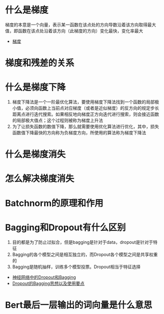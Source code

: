 # 什么是梯度
梯度的本意是一个向量，表示某一函数在该点处的方向导数沿着该方向取得最大值，即函数在该点处沿着该方向（此梯度的方向）变化最快，变化率最大
- [梯度](https://baike.baidu.com/item/%E6%A2%AF%E5%BA%A6/13014729)

# 梯度和残差的关系

# 什么是梯度下降
1. 梯度下降法是一个一阶最优化算法，要使用梯度下降法找到一个函数的局部极小值，必须向函数上当前点对应梯度（或者是近似梯度）的反方向的规定步长距离点进行迭代搜索。如果相反地向梯度正方向迭代进行搜索，则会接近函数的局部极大值点；这个过程则被称为梯度上升法
2. 为了让损失函数的数值下降，那么就需要使用优化算法进行优化，其中，损失函数值下降最快的方向称为负梯度方向，所使用的算法称为梯度下降法

# 什么是梯度消失

# 怎么解决梯度消失

# Batchnorm的原理和作用

# Bagging和Dropout有什么区别
1. 目的都是为了防止过拟合，但是bagging是针对于data，dropout是针对于特征
2. Bagging的各个模型之间是相互独立的，而Dropout各个模型之间是共享权重的
3. Bagging是随机抽样，训练多个模型投票。Dropout相当于特征选择
- [神经网络中的Dropout和Bagging](http://sofasofa.io/forum_main_post.php?postid=1000436)
- [Dropout的Bagging思想以及使用要点](https://zhuanlan.zhihu.com/p/163833907)

# Bert最后一层输出的词向量是什么意思
